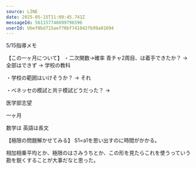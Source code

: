 ```yaml
---
source: LINE
date: 2025-05-15T11:09:45.741Z
messageId: 561157746699796596
userId: Ubef0bd715aef70bf741842fb99a01694
---
```

5/15指導メモ

【この一ヶ月について】
・二次関数→確率 青チャ2周目、は着手できたか？
→ 全部はできず
→ 学校の教科

・学校の範囲はいけそうか？
→ それ

・ベネッセの模試と共テ模試どうだった？
→ 

医学部志望

一ヶ月

数学は
英語は長文

【極限の問題解かせてみる】
S1=a1を思い出すのに時間がかかる。

相加相乗平均とか、極限のはさみうちとか、この形を見たらこれを使うっていう勘を鋭くすることが大事だなと思った。